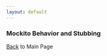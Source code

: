 ```yaml
---
layout: default
---
```


### Mockito Behavior and Stubbing

[Back](/mockito-crafting-code) to Main Page
